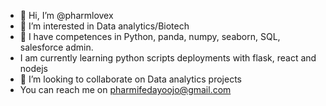 - 👋 Hi, I’m @pharmlovex
- 👀 I’m interested in Data analytics/Biotech 
- 🌱 I have competences in Python, panda, numpy, seaborn, SQL, salesforce admin.
- I am currently learning python scripts deployments with flask, react and nodejs
- 💞️ I’m looking to collaborate on Data analytics projects 
- You can reach me on pharmifedayoojo@gmail.com
